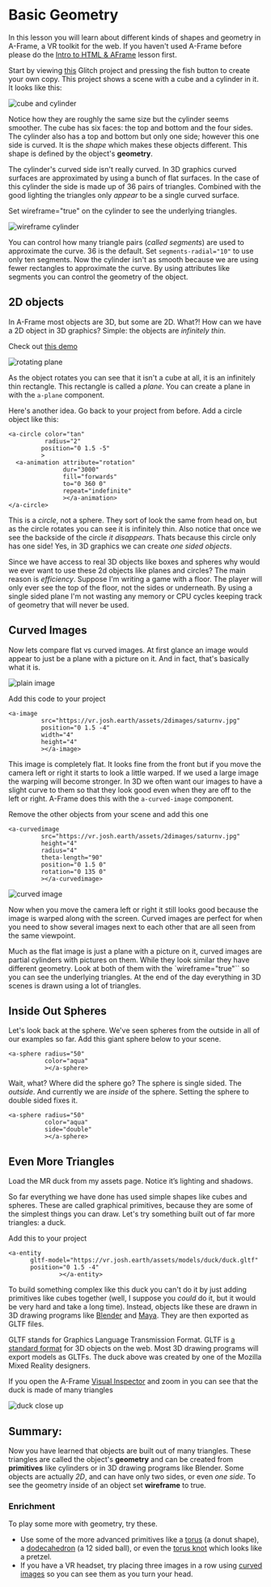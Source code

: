 # Basic Geometry

In this lesson you will learn about different kinds of shapes and geometry in A-Frame, a VR toolkit for the web.  If you haven't used A-Frame before please do the [Intro to HTML & AFrame](../intro/README.md) lesson first.

Start by viewing [this](https://webxr-workshop-lesson02.glitch.me/) Glitch project and pressing the fish button to create your own copy. This project shows a scene with a cube and a cylinder in it. It looks like this:

![cube and cylinder](images/start.png)

Notice how they are roughly the same size but the cylinder seems smoother. The cube has six faces: the top and bottom and the four sides.  The cylinder also has a top and bottom but only one side; however this one side is curved. It is the *shape* which makes these objects different. This shape is defined by the object's __geometry__.

The cylinder's curved side isn't really curved. In 3D graphics curved surfaces are approximated by using a bunch of flat surfaces. In the case of this cylinder the side is made up of 36 pairs of triangles. Combined with the good lighting the triangles only *appear* to be a single curved surface.

Set wireframe="true" on the cylinder to see the underlying triangles.

![wireframe cylinder](images/wireframe.png)

You can control how many triangle pairs (*called segments*) are used to approximate the curve. 36 is the default. Set `segments-radial="10"` to use only ten segments. Now the cylinder isn't as smooth because we are using fewer rectangles to approximate the curve.  By using attributes like segments you can control the geometry of the object.

## 2D objects

In A-Frame most objects are 3D, but some are 2D.  What?! How can we have a 2D object in 3D graphics?  Simple: the objects are *infinitely thin*.   

Check out [this demo](https://webxr-workshop-lesson02b.glitch.me/)

![rotating plane](images/rotating-plane.png)

As the object rotates you can see that it isn't a cube at all, it is an infinitely thin rectangle. This rectangle is called a *plane*. You can create a plane in with the `a-plane` component.

Here's another idea.  Go back to your project from before.  Add a circle object like this:

```
<a-circle color="tan"
          radius="2"
         position="0 1.5 -5"
         >
  <a-animation attribute="rotation"
               dur="3000"
               fill="forwards"
               to="0 360 0"
               repeat="indefinite"
               ></a-animation>
</a-circle>
```

This is a *circle*, not a sphere. They sort of look the same from head on, but as the circle rotates you can see it is infinitely thin.  Also notice that once we see the backside of the circle *it disappears*. Thats because this circle only has one side!  Yes, in 3D graphics we can create *one sided objects*.

Since we have access to real 3D objects like boxes and spheres why would we ever want to use these 2d objects like planes and circles?  The main reason is *efficiency*.  Suppose I'm writing a game with a floor. The player will only ever see the top of the floor, not the sides or underneath. By using a single sided plane I'm not wasting any memory or CPU cycles keeping track of geometry that will never be used.

## Curved Images

Now lets compare flat vs curved images.  At first glance an image would appear to just be a plane with a picture on it. And in fact, that's basically what it is.

![plain image](images/plain-image.png)

Add this code to your project

```
<a-image
         src="https://vr.josh.earth/assets/2dimages/saturnv.jpg"
         position="0 1.5 -4"
         width="4"
         height="4"
         ></a-image>
```

This image is completely flat. It looks fine from the front but if you move the camera left or right it starts to look a little warped.  If we used a large image the warping will become stronger.  In 3D we often want our images to have a slight curve to them so that they look good even when they are off to the left or right. A-Frame does this with the `a-curved-image` component.

Remove the other objects from your scene and add this one

```
<a-curvedimage
         src="https://vr.josh.earth/assets/2dimages/saturnv.jpg"
         height="4"
         radius="4"
         theta-length="90"
         position="0 1.5 0"
         rotation="0 135 0"
         ></a-curvedimage>
```

![curved image](images/curved-image.png)

Now when you move the camera left or right it still looks good because the image is warped along with the screen. Curved images are perfect for when you need to show several images next to each other that are all seen from the same viewpoint.

Much as the flat image is just a plane with a picture on it, curved images are partial cylinders with pictures on them. While they look similar they have different geometry. Look at both of them with the `wireframe="true"`` so you can see the underlying triangles.  At the end of the day everything in 3D scenes is drawn using a lot of triangles.

## Inside Out Spheres

Let's look back at the sphere.  We've seen spheres from the outside in all of our examples so far.  Add this giant sphere below to your scene.

```
<a-sphere radius="50"
          color="aqua"
          ></a-sphere>
```

Wait, what? Where did the sphere go?  The sphere is single sided. The *outside*.  And currently we are *inside* of the sphere.   Setting the sphere to double sided fixes it.

```
<a-sphere radius="50"
          color="aqua"
          side="double"
          ></a-sphere>
```

## Even More Triangles


Load the MR duck from my assets page. Notice it’s lighting and shadows.

So far everything we have done has used simple shapes like cubes and spheres. These are called graphical primitives, because they are some of the simplest things you can draw.  Let's try something built out of far more triangles: a duck.   

Add this to your project

```
<a-entity
      gltf-model="https://vr.josh.earth/assets/models/duck/duck.gltf"
      position="0 1.5 -4"
              ></a-entity>
```

To build something complex like this duck you can't do it by just adding primitives like cubes together (well, I suppose you *could* do it, but it would be very hard and take a long time). Instead, objects like these are drawn in 3D drawing programs like [Blender](https://www.blender.org) and [Maya](https://www.autodesk.com/products/maya/overview).  They are then exported as GLTF files.

GLTF stands for Graphics Language Transmission Format. GLTF is [a standard format](https://en.wikipedia.org/wiki/GlTF) for 3D objects on the web. Most 3D drawing programs will export models as GLTFs.  The duck above was created by one of the Mozilla Mixed Reality designers.

If you open the A-Frame [Visual Inspector](https://aframe.io/docs/0.8.0/introduction/visual-inspector-and-dev-tools.html) and zoom in you can see that the duck is made of many triangles


![duck close up](images/duck.png)


## Summary:

Now you have learned that objects are built out of many triangles. These triangles are called the object's __geometry__ and can be created from __primitives__ like cylinders or in 3D drawing programs like Blender. Some objects are actually _2D_, and can have only two sides, or even _one side_.  To see the geometry inside of an object set __wireframe__ to true.

### Enrichment
To play some more with geometry, try these.

* Use some of the more advanced primitives like a [torus](https://aframe.io/docs/0.8.0/primitives/a-torus.html) (a donut shape), a [dodecahedron](https://aframe.io/docs/0.8.0/primitives/a-dodecahedron.html) (a 12 sided ball), or even the [torus knot](https://aframe.io/docs/0.8.0/primitives/a-torus-knot.html) which looks like a pretzel.
* If you have a VR headset, try placing three images in a row using [curved images](https://aframe.io/docs/0.8.0/primitives/a-curvedimage.html) so you can see them as you turn your head.
